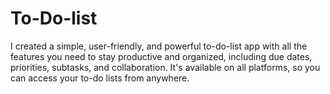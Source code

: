 # To-Do-list
I created a simple, user-friendly, and powerful to-do-list app with all the features you need to stay productive and organized, including due dates, priorities, subtasks, and collaboration. It's available on all platforms, so you can access your to-do lists from anywhere.
